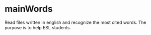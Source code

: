 # mainWords
Read files written in english and recognize the most cited words. The purpose is to help ESL students.

